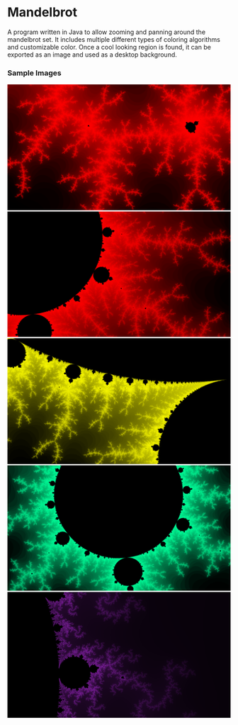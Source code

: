 # Mandelbrot
A program written in Java to allow zooming and panning around the mandelbrot set. 
It includes multiple different types of coloring algorithms and customizable color. 
Once a cool looking region is found, it can be exported as an image and used as a desktop background.

### Sample Images
<!--
<img src="Mandelbrot2/sample_images/mandelbrot_original.png" alt="drawing" width="400"/>
<img src="Mandelbrot2/sample_images/mandelbrots.png" alt="drawing" width="400"/>
<img src="Mandelbrot2/sample_images/mandelbrot_normalized.png" alt="drawing" width="400"/>
<img src="Mandelbrot2/sample_images/mandelbrot6.png" alt="drawing" width="400"/>
--->

<img src="Mandelbrot2/sample_images/generated/Mandelbrot6.png" alt="drawing" width="600"/>
<img src="Mandelbrot2/sample_images/generated/Mandelbrot7.png" alt="drawing" width="600"/>
<img src="Mandelbrot2/sample_images/generated/Mandelbrot8.png" alt="drawing" width="600"/>
<img src="Mandelbrot2/sample_images/generated/Mandelbrot9.png" alt="drawing" width="600"/>
<img src="Mandelbrot2/sample_images/generated/Mandelbrot10.png" alt="drawing" width="600"/>
